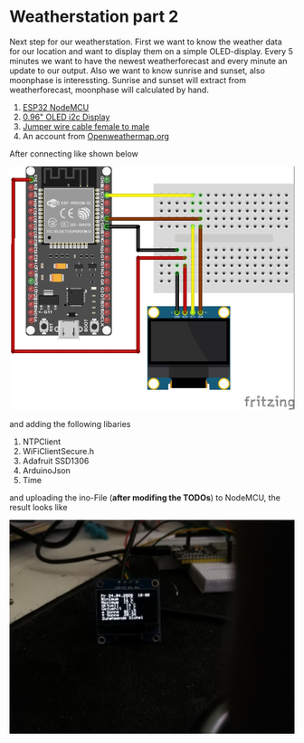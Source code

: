 # Weatherstation part 2
Next step for our weatherstation. First we want to know the weather data for our location and want to display them
on a simple OLED-display. Every 5 minutes we want to have the newest weatherforecast and every minute an update to our output.
Also we want to know sunrise and sunset, also moonphase is interessting. Sunrise and sunset will extract from weatherforecast,
moonphase will calculated by hand.

1. [ESP32 NodeMCU](https://www.az-delivery.de/products/esp32-developmentboard?_pos=24&_sid=69909e42c&_ss=r)
2. [0.96" OLED i2c Display ](https://www.az-delivery.de/products/0-96zolldisplay?_pos=14&_sid=03d542ee1&_ss=r)
3. [Jumper wire cable female to male](https://www.az-delivery.de/products/40-stk-jumper-wire-female-to-male-20-zentimeter?_pos=20&_sid=5cfea44cd&_ss=r)
4. An account from [Openweathermap.org](https://openweathermap.org/)

After connecting like shown below

![Schema](images/Weatherstation_Part1.jpg)

and adding the following libaries
1. NTPClient
2. WiFiClientSecure.h
3. Adafruit SSD1306
4. ArduinoJson
5. Time

and uploading the ino-File (**after modifing the TODOs**) to NodeMCU, the result looks like

![LiveView](images/LiveView.jpg)
